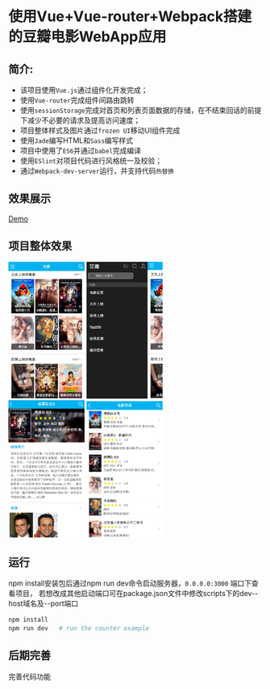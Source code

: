 
使用Vue+Vue-router+Webpack搭建的豆瓣电影WebApp应用
======


简介:
----
- 该项目使用`Vue.js`通过组件化开发完成；
- 使用`Vue-router`完成组件间路由跳转
- 使用`sessionStorage`完成对首页和列表页面数据的存储，在不结束回话的前提下减少不必要的请求及提高访问速度；
- 项目整体样式及图片通过`frozen UI`移动UI组件完成
- 使用`Jade`编写HTML和`Sass`编写样式
- 项目中使用了`ES6`并通过`babel`完成编译
- 使用`ESlint`对项目代码进行风格统一及校验；
- 通过`Webpack-dev-server`运行，并支持代码`热替换`

效果展示
----
<a href="http://loogeek.github.io/MovieApp-Vue" target="\_blank">Demo</a>

项目整体效果
-------
<div>
  <img src="https://raw.githubusercontent.com/Loogeek/Project_Imgs/master/MovieApp-Vue/1.png" width="30%" float"left"/>
  <img src="https://raw.githubusercontent.com/Loogeek/Project_Imgs/master/MovieApp-Vue/2.png" width="30%" float"left"/>
</div>
<div>
  <img src="https://raw.githubusercontent.com/Loogeek/Project_Imgs/master/MovieApp-Vue/3.png" width="30%" float"left"/>
  <img src="https://raw.githubusercontent.com/Loogeek/Project_Imgs/master/MovieApp-Vue/4.png" width="30%" float"left"/>
</div>

运行
-------
npm install安装包后通过npm run dev命令启动服务器，`0.0.0.0:3000` 端口下查看项目，
若想改成其他启动端口可在package.json文件中修改scripts下的dev--host域名及--port端口

``` bash
npm install    
npm run dev   # run the counter example
```

后期完善
-------
完善代码功能
